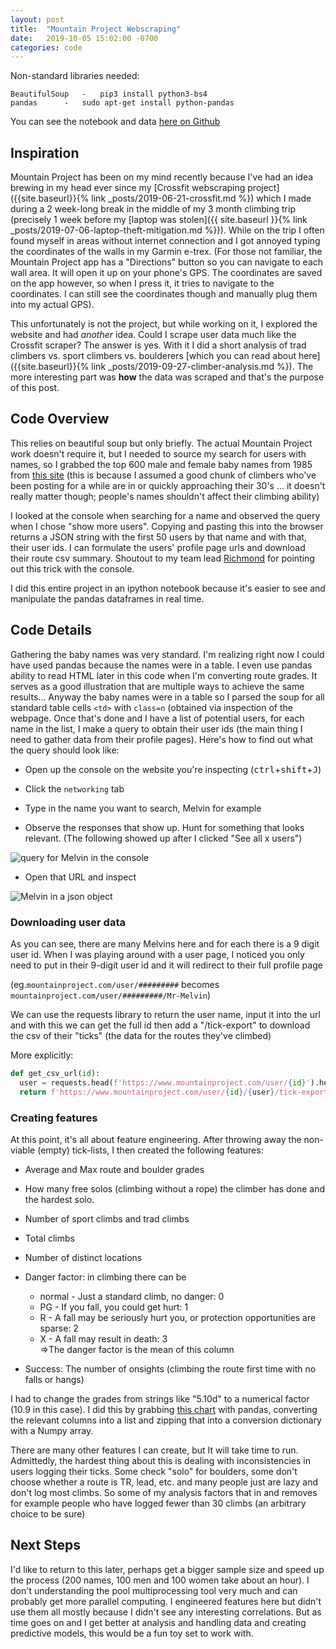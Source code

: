```yaml
---
layout: post
title:	"Mountain Project Webscraping"
date:	2019-10-05 15:02:00 -0700
categories: code
---
```

Non-standard libraries needed:

	BeautifulSoup	-	pip3 install python3-bs4
	pandas		-	sudo apt-get install python-pandas

You can see the notebook and data [here on Github](https://github.com/Tclack88/MountainProject)

## Inspiration   

Mountain Project has been on my mind recently because I've had an idea brewing in my head ever since my [Crossfit webscraping project]({{site.baseurl}}{% link _posts/2019-06-21-crossfit.md %}) which I made during a 2 week-long break in the middle of my 3 month climbing trip (precisely 1 week before my [laptop was stolen]({{ site.baseurl }}{% link _posts/2019-07-06-laptop-theft-mitigation.md %})). While on the trip I often found myself in areas without internet connection and I got annoyed typing the coordinates of the walls in my Garmin e-trex. (For those not familiar, the Mountain Project app has a "Directions" button so you can navigate to each wall area. It will open it up on your phone's GPS. The coordinates are saved on the app however, so when I press it, it tries to navigate to the coordinates. I can still see the coordinates though and manually plug them into my actual GPS).

This unfortunately is not the project, but while working on it, I explored the website and had *another* idea. Could I scrape user data much like the Crossfit scraper? The answer is yes. With it I did a short analysis of trad climbers vs. sport climbers vs. boulderers [which you can read about here]({{site.baseurl}}{% link _posts/2019-09-27-climber-analysis.md %}). The more interesting part was **how** the data was scraped and that's the purpose of this post.


## Code Overview

This relies on beautiful soup but only briefly. The actual Mountain Project work doesn't require it, but I needed to source my search for users with names, so I grabbed the top 600 male and female baby names from 1985 from [this site](https://www.weddingvendors.com/baby-names/popular/1985/?page=1) (this is because I assumed a good chunk of climbers who've been posting for a while are in or quickly approaching their 30's ... it doesn't really matter though; people's names shouldn't affect their climbing ability)

I looked at the console when searching for a name and observed the query when I chose "show more users". Copying and pasting this into the browser returns a JSON string with the first 50 users by that name and with that, their user ids. I can formulate the users' profile page urls and download their route csv summary. Shoutout to my team lead [Richmond](https://github.com/macr) for pointing out this trick with the console.

I did this entire project in an ipython notebook because it's easier to see and manipulate the pandas dataframes in real time.

## Code Details

Gathering the baby names was very standard. I'm realizing right now I could have used pandas because the names were in a table. I even use pandas ability to read HTML later in this code when I'm converting route grades. It serves as a good illustration that are multiple ways to achieve the same results... Anyway the baby names were in a table so I parsed the soup for all standard table cells `<td>` with `class=n` (obtained via inspection of the webpage. Once that's done and I have a list of potential users, for each name in the list, I make a query to obtain their user ids (the main thing I need to gather data from their profile pages). Here's how to find out what the query should look like:

- Open up the console on the website you're inspecting (<kbd>ctrl</kbd>+<kbd>shift</kbd>+<kbd>J</kbd>)

- Click the `networking` tab

- Type in the name you want to search, Melvin for example
 
- Observe the responses that show up. Hunt for something that looks relevant. (The following showed up after I clicked "See all x users") 

![query for Melvin in the console]({{site.baseurl}}/assets/mproj/console.png) 

- Open that URL and inspect

![Melvin in a json object]({{site.baseurl}}/assets/mproj/Melvin.png)

### Downloading user data

As you can see, there are many Melvins here and for each there is a 9 digit user id. When I was playing around with a user page, I noticed you only need to put in their 9-digit user id and it will redirect to their full profile page 

(eg.`mountainproject.com/user/#########` becomes  `mountainproject.com/user/#########/Mr-Melvin`) 

We can use the requests library to return the user name, input it into the url and with this we can get the full id then add a "/tick-export" to download the csv of their "ticks" (the data for the routes they've climbed)

More explicitly:
```python
def get_csv_url(id):
  user = requests.head(f'https://www.mountainproject.com/user/{id}').headers['Location'].split('/')[-1]
  return f'https://www.mountainproject.com/user/{id}/{user}/tick-export'
```

### Creating features
At this point, it's all about feature engineering. After throwing away the non-viable (empty) tick-lists, I then created the following features:

- Average and Max route and boulder grades

- How many free solos (climbing without a rope) the climber has done and the hardest solo.

- Number of sport climbs and trad climbs

- Total climbs

- Number of distinct locations

- Danger factor: in climbing there can be
	- normal - Just a standard climb, no danger: 0
	- PG - If you fall, you could get hurt: 1
	- R - A fall may be seriously hurt you, or protection opportunities are sparse: 2
	- X - A fall may result in death:  3
<br>=\>The danger factor is the mean of this column

- Success: The number of onsights (climbing the route first time with no falls or hangs)

I had to change the grades from strings like "5.10d" to a numerical factor (10.9 in this case). I did this by grabbing [this chart](https://www.mountainproject.com/international-climbing-grades) with pandas, converting the relevant columns into a list and zipping that into a conversion dictionary with a Numpy array.


There are many other features I can create, but It will take time to run. Admittedly, the hardest thing about this is dealing with inconsistencies in users logging their ticks. Some check "solo" for boulders, some don't choose whether a route is TR, lead, etc. and many people just are lazy and don't log most climbs. So some of my analysis factors that in and removes for example people who have logged fewer than 30 climbs (an arbitrary choice to be sure)

## Next Steps

I'd like to return to this later, perhaps get a bigger sample size and speed up the process (200 names, 100 men and 100 women take about an hour). I don't understanding the pool multiprocessing tool very much and can probably get more parallel computing. I engineered features here but didn't use them all mostly because I didn't see any interesting correlations. But as time goes on and I get better at analysis and handling data and creating predictive models, this would be a fun toy set to work with.
